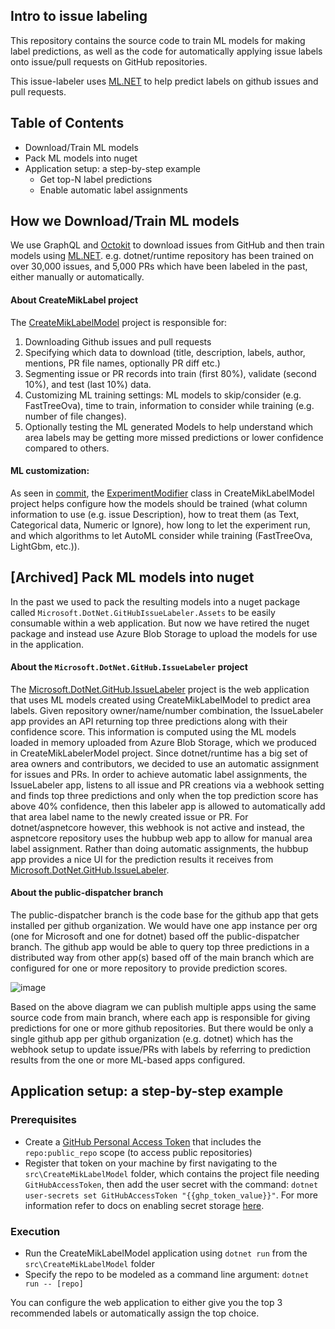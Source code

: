 

## Intro to issue labeling

This repository contains the source code to train ML models for making label predictions, as well as the code for automatically applying issue labels onto issue/pull requests on GitHub repositories.

This issue-labeler uses [ML.NET](https://github.com/dotnet/machinelearning) to help predict labels on github issues and pull requests. 

## Table of Contents

- Download/Train ML models
- Pack ML models into nuget
- Application setup: a step-by-step example
  - Get top-N label predictions
  - Enable automatic label assignments

## How we Download/Train ML models

We use GraphQL and [Octokit](https://www.nuget.org/packages/Octokit/) to download issues from GitHub and then train models using [ML.NET](ML.NET). e.g. dotnet/runtime repository has been trained on over 30,000 issues, and 5,000 PRs which have been labeled in the past, either manually or automatically.

#### About CreateMikLabel project

The [CreateMikLabelModel](https://github.com/dotnet/issue-labeler/tree/master/src/CreateMikLabelModel) project is responsible for:

1. Downloading Github issues and pull requests
2. Specifying which data to download (title, description, labels, author, mentions, PR file names, optionally PR diff etc.)
3. Segmenting issue or PR records into train (first 80%), validate (second 10%), and test (last 10%) data.
4. Customizing ML training settings: ML models to skip/consider (e.g. FastTreeOva), time to train, information to consider while training (e.g. number of file changes).
5. Optionally testing the ML generated Models to help understand which area labels may be getting more missed predictions or lower confidence compared to others.

#### ML customization:

As seen in [commit](https://github.com/dotnet/issue-labeler/commit/77e4dbc45184f34e940c0f3cba57160e30c2c183), the [ExperimentModifier](https://github.com/maryamariyan/issue-labeler-2/blob/213a96cf88d31333295126e7815c4688c2e31b54/src/CreateMikLabelModel/ML/ExperimentModifier.cs) class in CreateMikLabelModel project helps configure how the models should be trained (what column information to use (e.g. issue Description), how to treat them (as Text, Categorical data, Numeric or Ignore), how long to let the experiment run, and which algorithms to let AutoML consider while training (FastTreeOva, LightGbm, etc.)).

## [Archived] Pack ML models into nuget

In the past we used to pack the resulting models into a nuget package called `Microsoft.DotNet.GitHubIssueLabeler.Assets` to be easily consumable within a web application. But now we have retired the nuget package and instead use Azure Blob Storage to upload the models for use in the application.

#### About the `Microsoft.DotNet.GitHub.IssueLabeler` project

The [Microsoft.DotNet.GitHub.IssueLabeler](https://github.com/dotnet/issue-labeler/tree/master/src/Microsoft.DotNet.GitHub.IssueLabeler) project is the web application that uses ML models created using CreateMikLabelModel to predict area labels. Given repository owner/name/number combination, the IssueLabeler app provides an API returning top three predictions along with their confidence score. This information is computed using the ML models loaded in memory uploaded from Azure Blob Storage, which we produced in CreateMikLabelerModel project.
Since dotnet/runtime has a big set of area owners and contributors, we decided to use an automatic assignment for issues and PRs. In order to achieve automatic label assignments, the IssueLabeler app, listens to all issue and PR creations via a webhook setting and finds top three predictions and only when the top prediction score has above 40% confidence, then this labeler app is allowed to automatically add that area label name to the newly created issue or PR. For dotnet/aspnetcore however, this webhook is not active and instead, the aspnetcore repository uses the hubbup web app to allow for manual area label assignment. Rather than doing automatic assignments, the hubbup app provides a nice UI for the prediction results it receives from [Microsoft.DotNet.GitHub.IssueLabeler](https://github.com/dotnet/issue-labeler/tree/master/src/Microsoft.DotNet.GitHub.IssueLabeler).

#### About the public-dispatcher branch

The public-dispatcher branch is the code base for the github app that gets installed per github organization. We would have one app instance per org (one for Microsoft and one for dotnet) based off the public-dispatcher branch. The github app would be able to query top three predictions in a distributed way from other app(s) based off of the main branch which are configured for one or more repository to provide prediction scores.

![image](https://user-images.githubusercontent.com/5897654/154319795-35975683-c4ae-477d-8a7c-74ad3079f1ed.png)

Based on the above diagram we can publish multiple apps using the same source code from main branch, where each app is responsible for giving predictions for one or more github repositories. But there would be only a single github app per github organization (e.g. dotnet) which has the webhook setup to update issue/PRs with labels by referring to prediction results from the one or more ML-based apps configured.

## Application setup: a step-by-step example

### Prerequisites

* Create a [GitHub Personal Access Token](https://github.com/settings/tokens) that includes the `repo:public_repo` scope (to access public repositories)
* Register that token on your machine by first navigating to the `src\CreateMikLabelModel` folder, which contains the project file needing `GitHubAccessToken`, then add the user secret with the command: `dotnet user-secrets set GitHubAccessToken "{{ghp_token_value}}"`. For more information refer to docs on enabling secret storage [here](https://docs.microsoft.com/en-us/aspnet/core/security/app-secrets?view=aspnetcore-6.0&tabs=windows#enable-secret-storage).

### Execution

* Run the CreateMikLabelModel application using `dotnet run` from the `src\CreateMikLabelModel` folder
* Specify the repo to be modeled as a command line argument: `dotnet run -- [repo]`

You can configure the web application to either give you the top 3 recommended labels or automatically assign the top choice.
